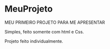 # MeuProjeto
MEU PRIMEIRO PROJETO PARA ME APRESENTAR 

Simples, feito somente com html e Css.

Projeto feito individualmente.

